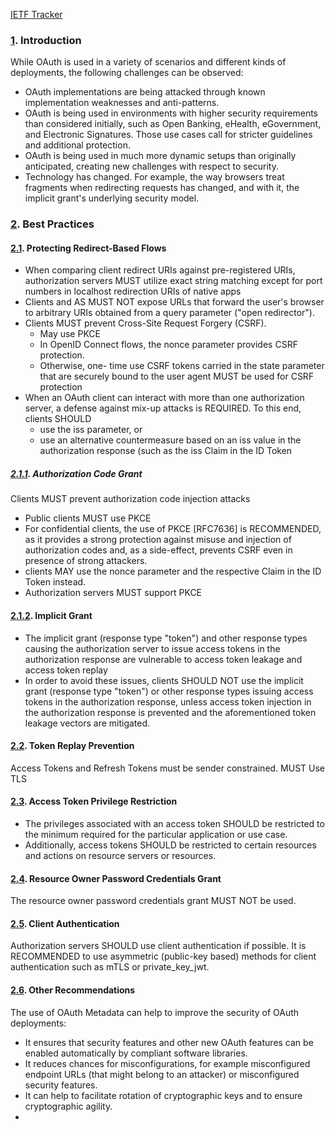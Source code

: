 [IETF Tracker](https://datatracker.ietf.org/doc/html/draft-ietf-oauth-security-topics)

### [1](https://datatracker.ietf.org/doc/html/draft-ietf-oauth-security-topics#section-1).  Introduction
While OAuth is used in a variety of scenarios and different kinds of deployments, the following challenges can be observed:
- OAuth implementations are being attacked through known implementation weaknesses and anti-patterns.
- OAuth is being used in environments with higher security requirements than considered initially, such as Open Banking, eHealth, eGovernment, and Electronic Signatures.  Those use cases call for stricter guidelines and additional protection.
- OAuth is being used in much more dynamic setups than originally anticipated, creating new challenges with respect to security.
- Technology has changed.  For example, the way browsers treat fragments when redirecting requests has changed, and with it, the implicit grant's underlying security model.

### [2](https://datatracker.ietf.org/doc/html/draft-ietf-oauth-security-topics#section-2).  Best Practices
#### [2.1](https://datatracker.ietf.org/doc/html/draft-ietf-oauth-security-topics#section-2.1).  Protecting Redirect-Based Flows
- When comparing client redirect URIs against pre-registered URIs, authorization servers MUST utilize exact string matching except for port numbers in localhost redirection URIs of native apps
- Clients and AS MUST NOT expose URLs that forward the user's browser to arbitrary URIs obtained from a query parameter ("open redirector").
- Clients MUST prevent Cross-Site Request Forgery (CSRF).
	- May use PKCE
	- In OpenID Connect flows, the nonce parameter provides CSRF protection.  
	- Otherwise, one- time use CSRF tokens carried in the state parameter that are securely bound to the user agent MUST be used for CSRF protection
- When an OAuth client can interact with more than one authorization server, a defense against mix-up attacks is REQUIRED.  To this end, clients SHOULD
	- use the iss parameter, or
	- use an alternative countermeasure based on an iss value in the authorization response (such as the iss Claim in the ID Token

##### [2.1.1](https://datatracker.ietf.org/doc/html/draft-ietf-oauth-security-topics#section-2.1.1).  Authorization Code Grant
Clients MUST prevent authorization code injection attacks
- Public clients MUST use PKCE
- For confidential clients, the use of PKCE [RFC7636] is RECOMMENDED, as it provides a strong protection against misuse and injection of authorization codes and, as a side-effect, prevents CSRF even in presence of strong attackers.
- clients MAY use the nonce parameter and the respective Claim in the ID Token instead.
- Authorization servers MUST support PKCE

#### [2.1.2](https://datatracker.ietf.org/doc/html/draft-ietf-oauth-security-topics#section-2.1.2).  Implicit Grant
- The implicit grant (response type "token") and other response types causing the authorization server to issue access tokens in the authorization response are vulnerable to access token leakage and access token replay
- In order to avoid these issues, clients SHOULD NOT use the implicit grant (response type "token") or other response types issuing access tokens in the authorization response, unless access token injection in the authorization response is prevented and the aforementioned token leakage vectors are mitigated.

#### [2.2](https://datatracker.ietf.org/doc/html/draft-ietf-oauth-security-topics#section-2.2).  Token Replay Prevention
Access Tokens and Refresh Tokens must be sender constrained. MUST Use TLS

#### [2.3](https://datatracker.ietf.org/doc/html/draft-ietf-oauth-security-topics#section-2.3).  Access Token Privilege Restriction
- The privileges associated with an access token SHOULD be restricted to the minimum required for the particular application or use case.
- Additionally, access tokens SHOULD be restricted to certain resources and actions on resource servers or resources.

#### [2.4](https://datatracker.ietf.org/doc/html/draft-ietf-oauth-security-topics#section-2.4).  Resource Owner Password Credentials Grant
The resource owner password credentials grant MUST NOT be used.

#### [2.5](https://datatracker.ietf.org/doc/html/draft-ietf-oauth-security-topics#section-2.5).  Client Authentication
Authorization servers SHOULD use client authentication if possible. It is RECOMMENDED to use asymmetric (public-key based) methods for client authentication such as mTLS or private_key_jwt.

#### [2.6](https://datatracker.ietf.org/doc/html/draft-ietf-oauth-security-topics#section-2.6).  Other Recommendations
The use of OAuth Metadata can help to improve the security of OAuth deployments:
- It ensures that security features and other new OAuth features can be enabled automatically by compliant software libraries.
- It reduces chances for misconfigurations, for example misconfigured endpoint URLs (that might belong to an attacker) or misconfigured security features.
- It can help to facilitate rotation of cryptographic keys and to ensure cryptographic agility.
- 